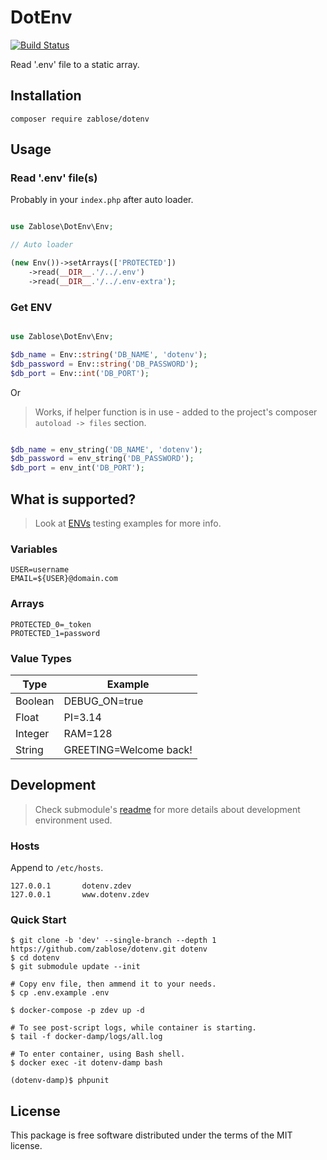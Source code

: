 # DotEnv

[![Build Status](https://travis-ci.org/zablose/dotenv.svg?branch=master)](https://travis-ci.org/zablose/dotenv)

Read '.env' file to a static array.

## Installation

```
composer require zablose/dotenv
```

## Usage

### Read '.env' file(s)

Probably in your `index.php` after auto loader.

```php

use Zablose\DotEnv\Env;

// Auto loader

(new Env())->setArrays(['PROTECTED'])
    ->read(__DIR__.'/../.env')
    ->read(__DIR__.'/../.env-extra');

```

### Get ENV

```php

use Zablose\DotEnv\Env;

$db_name = Env::string('DB_NAME', 'dotenv');
$db_password = Env::string('DB_PASSWORD');
$db_port = Env::int('DB_PORT');

```

Or

> Works, if helper function is in use - added to the project's composer `autoload -> files` section.

```php

$db_name = env_string('DB_NAME', 'dotenv');
$db_password = env_string('DB_PASSWORD');
$db_port = env_int('DB_PORT');

```

## What is supported?

> Look at [ENVs](./tests/data/envs) testing examples for more info.

### Variables

    USER=username
    EMAIL=${USER}@domain.com

### Arrays

    PROTECTED_0=_token
    PROTECTED_1=password

### Value Types

| Type | Example |
| --- | --- |
| Boolean | DEBUG_ON=true |
| Float | PI=3.14 |
| Integer | RAM=128 |
| String | GREETING=Welcome back! |

## Development

> Check submodule's [readme](https://github.com/zablose/docker-damp/blob/master/readme.md) for more details about
> development environment used.

### Hosts

Append to `/etc/hosts`.

```
127.0.0.1       dotenv.zdev
127.0.0.1       www.dotenv.zdev
```

### Quick Start

    $ git clone -b 'dev' --single-branch --depth 1 https://github.com/zablose/dotenv.git dotenv
    $ cd dotenv
    $ git submodule update --init
    
    # Copy env file, then ammend it to your needs.
    $ cp .env.example .env
    
    $ docker-compose -p zdev up -d
    
    # To see post-script logs, while container is starting.
    $ tail -f docker-damp/logs/all.log
    
    # To enter container, using Bash shell.
    $ docker exec -it dotenv-damp bash
    
    (dotenv-damp)$ phpunit

## License

This package is free software distributed under the terms of the MIT license.
